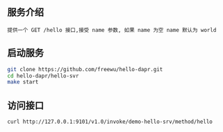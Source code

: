## 服务介绍
```
提供一个 GET /hello 接口,接受 name 参数, 如果 name 为空 name 默认为 world
```

## 启动服务
```bash
git clone https://github.com/freewu/hello-dapr.git
cd hello-dapr/hello-svr
make start
```

## 访问接口
```bash
curl http://127.0.0.1:9101/v1.0/invoke/demo-hello-srv/method/hello
```